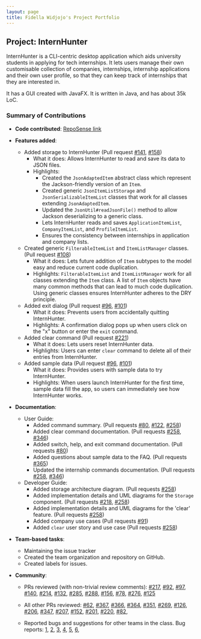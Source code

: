 ```yaml
---
layout: page
title: Fidella Widjojo's Project Portfolio
---
```


## Project: InternHunter

InternHunter is a CLI-centric desktop application which aids university students in applying for tech internships.
It lets users manage their own customisable collection of companies, internships, internship applications and their 
own user profile, so that they can keep track of internships that they are interested in.

It has a GUI created with JavaFX. It is written in Java, and has about 35k LoC.

### Summary of Contributions

* **Code contributed**: [RepoSense link](https://nus-cs2103-ay2021s1.github.io/tp-dashboard/#search=ZoroarkDarkrai&sort=groupTitle&sortWithin=title&since=2020-08-14&timeframe=commit&mergegroup=&groupSelect=groupByRepos&breakdown=false)

* **Features added**:
  * Added storage to InternHunter (Pull request [\#141](https://github.com/AY2021S1-CS2103T-T15-4/tp/pull/141), [\#158](https://github.com/AY2021S1-CS2103T-T15-4/tp/pull/158))
    * What it does: Allows InternHunter to read and save its data to JSON files.
    * Highlights:
      * Created the `JsonAdaptedItem` abstract class which represent the Jackson-friendly version of an `Item`. 
      * Created generic `JsonItemListStorage` and `JsonSerializableItemList` classes that work for all classes extending `JsonAdaptedItem`.
      * Updated the `JsonUtil#readJsonFile()` method to allow Jackson deserializing to a generic class.
      * Lets InternHunter reads and saves `ApplicationItemList`, `CompanyItemList`, and `ProfileItemList`.
      * Ensures the consistency between internships in application and company lists.
  * Created generic `FilterableItemList` and `ItemListManager` classes. (Pull request [\#108](https://github.com/AY2021S1-CS2103T-T15-4/tp/pull/108))
    * What it does: Lets future addition of `Item` subtypes to the model easy and reduce current code duplication.
    * Highlights: `FilterableItemList` and `ItemListManager` work for all classes extending the `Item` class. A list of 
    `Item` objects have many common methods that can lead to much code duplication. Using generic classes ensures InternHunter
    adheres to the DRY principle.
    
  <div style="page-break-after: always;"></div>
  
  * Added exit dialog  (Pull request [\#96](https://github.com/AY2021S1-CS2103T-T15-4/tp/pull/96), [\#101](https://github.com/AY2021S1-CS2103T-T15-4/tp/pull/101))
    * What it does: Prevents users from accidentally quitting InternHunter.
    * Highlights: A confirmation dialog pops up when users click on the "x" button or enter the `exit` command.
  * Added clear command (Pull request [\#221](https://github.com/AY2021S1-CS2103T-T15-4/tp/pull/221))
    * What it does: Lets users reset InternHunter data.
    * Highlights: Users can enter `clear` command to delete all of their entries from InternHunter.
  * Added sample data (Pull request [\#96](https://github.com/AY2021S1-CS2103T-T15-4/tp/pull/96), [\#101](https://github.com/AY2021S1-CS2103T-T15-4/tp/pull/101))
      * What it does: Provides users with sample data to try InternHunter.
      * Highlights: When users launch InternHunter for the first time, sample data fill the app, so users can immediately see how InternHunter works.

* **Documentation**:
  * User Guide:
    * Added command summary. (Pull requests [\#80](https://github.com/AY2021S1-CS2103T-T15-4/tp/pull/80), 
        [\#122](https://github.com/AY2021S1-CS2103T-T15-4/tp/pull/122), [\#258](https://github.com/AY2021S1-CS2103T-T15-4/tp/pull/258))
    * Added clear command documentation. (Pull requests [\#258](https://github.com/AY2021S1-CS2103T-T15-4/tp/pull/258), 
    [\#346](https://github.com/AY2021S1-CS2103T-T15-4/tp/pull/346))
    * Added switch, help, and exit command documentation. (Pull requests [\#80](https://github.com/AY2021S1-CS2103T-T15-4/tp/pull/80))
    * Added questions about sample data to the FAQ. (Pull requests [\#365](https://github.com/AY2021S1-CS2103T-T15-4/tp/pull/365))
    * Updated the internship commands documentation.  (Pull requests [\#258](https://github.com/AY2021S1-CS2103T-T15-4/tp/pull/258),
    [\#346](https://github.com/AY2021S1-CS2103T-T15-4/tp/pull/346))
  * Developer Guide:
    * Added storage architecture diagram. (Pull requests [\#258](https://github.com/AY2021S1-CS2103T-T15-4/tp/pull/258))
    * Added implementation details and UML diagrams for the `Storage` component. (Pull requests  [\#218](https://github.com/AY2021S1-CS2103T-T15-4/tp/pull/218), [\#258](https://github.com/AY2021S1-CS2103T-T15-4/tp/pull/258))
    * Added implementation details and UML diagrams for the 'clear' feature. (Pull requests [\#258](https://github.com/AY2021S1-CS2103T-T15-4/tp/pull/258))
    * Added company use cases (Pull requests [#91](https://github.com/AY2021S1-CS2103T-T15-4/tp/pull/91))
    * Added `clear` user story and use case (Pull requests [\#258](https://github.com/AY2021S1-CS2103T-T15-4/tp/pull/258))

* **Team-based tasks**:
  * Maintaining the issue tracker
  * Created the team organization and repository on GitHub.
  * Created labels for issues.

* **Community**:
  * PRs reviewed (with non-trivial review comments): 
   [\#217](https://github.com/AY2021S1-CS2103T-T15-4/tp/pull/217), [\#92](https://github.com/AY2021S1-CS2103T-T15-4/tp/pull/92),
   [\#97](https://github.com/AY2021S1-CS2103T-T15-4/tp/pull/97), [\#140](https://github.com/AY2021S1-CS2103T-T15-4/tp/pull/140),
   [\#214](https://github.com/AY2021S1-CS2103T-T15-4/tp/pull/214), [\#132](https://github.com/AY2021S1-CS2103T-T15-4/tp/pull/132),
   [\#285](https://github.com/AY2021S1-CS2103T-T15-4/tp/pull/285), [\#288](https://github.com/AY2021S1-CS2103T-T15-4/tp/pull/288),
   [\#156](https://github.com/AY2021S1-CS2103T-T15-4/tp/pull/156), [\#78](https://github.com/AY2021S1-CS2103T-T15-4/tp/pull/78),
   [\#276](https://github.com/AY2021S1-CS2103T-T15-4/tp/pull/276), [\#125](https://github.com/AY2021S1-CS2103T-T15-4/tp/pull/125)
  * All other PRs reviewed: [\#62](https://github.com/AY2021S1-CS2103T-T15-4/tp/pull/62), 
  [\#367](https://github.com/AY2021S1-CS2103T-T15-4/tp/pull/367), [\#366](https://github.com/AY2021S1-CS2103T-T15-4/tp/pull/366),
  [\#364](https://github.com/AY2021S1-CS2103T-T15-4/tp/pull/364), [\#351](https://github.com/AY2021S1-CS2103T-T15-4/tp/pull/351),
  [\#269](https://github.com/AY2021S1-CS2103T-T15-4/tp/pull/269), [\#126](https://github.com/AY2021S1-CS2103T-T15-4/tp/pull/126),
  [\#206](https://github.com/AY2021S1-CS2103T-T15-4/tp/pull/206), [\#347](https://github.com/AY2021S1-CS2103T-T15-4/tp/pull/347),
  [\#207](https://github.com/AY2021S1-CS2103T-T15-4/tp/pull/207), [\#152](https://github.com/AY2021S1-CS2103T-T15-4/tp/pull/152),
  [\#201](https://github.com/AY2021S1-CS2103T-T15-4/tp/pull/201), [\#220](https://github.com/AY2021S1-CS2103T-T15-4/tp/pull/220),
  [\#82](https://github.com/AY2021S1-CS2103T-T15-4/tp/pull/82), 
  
  * Reported bugs and suggestions for other teams in the class. Bug reports:
  [1](https://github.com/AY2021S1-CS2103T-T17-2/tp/issues/113), [2](https://github.com/AY2021S1-CS2103T-T17-2/tp/issues/114), 
  [3](https://github.com/AY2021S1-CS2103T-T17-2/tp/issues/115), [4](https://github.com/AY2021S1-CS2103T-T17-2/tp/issues/116), 
  [5](https://github.com/AY2021S1-CS2103T-T17-2/tp/issues/117), [6](https://github.com/AY2021S1-CS2103T-T17-2/tp/issues/118), 

